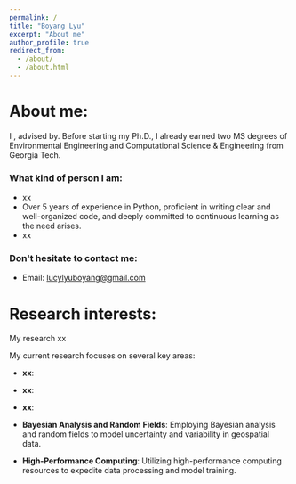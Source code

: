 ```yaml
---
permalink: /
title: "Boyang Lyu"
excerpt: "About me"
author_profile: true
redirect_from: 
  - /about/
  - /about.html
---
```


About me:
======

I , advised by. Before starting my Ph.D., I already earned two MS degrees of Environmental Engineering and Computational Science & Engineering from Georgia Tech.

### What kind of person I am:

*	xx
*	Over 5 years of experience in Python, proficient in writing clear and well-organized code, and deeply committed to continuous learning as the need arises.
* xx

### Don't hesitate to contact me:

*	Email: lucylyuboyang@gmail.com

Research interests:
======
My research xx

My current research focuses on several key areas:

* __xx__: 

* __xx__: 

* __xx__: 

* __Bayesian Analysis and Random Fields__: Employing Bayesian analysis and random fields to model uncertainty and variability in geospatial data.

* __High-Performance Computing__: Utilizing high-performance computing resources to expedite data processing and model training.
